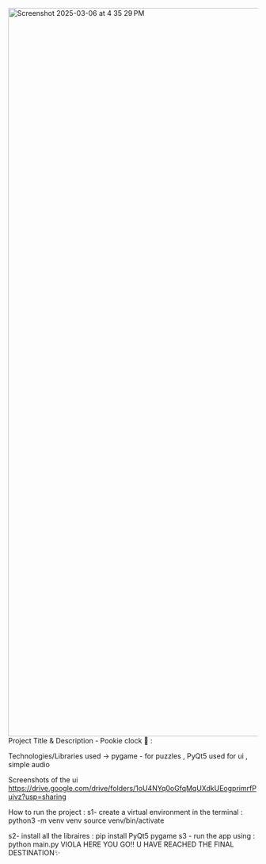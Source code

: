 <img width="1469" alt="Screenshot 2025-03-06 at 4 35 29 PM" src="https://github.com/user-attachments/assets/98b411a8-c4b0-465c-8854-71318bddd231" />Project Title & Description - Pookie clock 🎀 :



Technologies/Libraries used ->  pygame - for puzzles , PyQt5 used for ui , simple audio 

Screenshots of the ui
https://drive.google.com/drive/folders/1oU4NYq0oGfqMqUXdkUEogprimrfPujvz?usp=sharing



How to run the project : s1-  create a virtual environment in the terminal : 
python3 -m venv venv
source venv/bin/activate

s2- install all the libraires : pip install PyQt5 pygame
s3 - run the app using : python main.py 
VIOLA  HERE YOU GO!! U HAVE  REACHED THE FINAL DESTINATION✨



